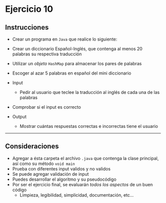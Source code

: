 # Ejercicio 10

## Instrucciones

- Crear un programa en `Java` que realice lo siguiente:
- Crear un diccionario Español-Inglés, que contenga al menos 20 palabras su respectiva traducción
- Utilizar un *objeto* `HashMap` para almacenar los pares de palabras
- Escoger al azar 5 palabras en español del mini diccionario

- Input
  - Pedir al usuario que teclee la traducción al inglés de cada una de las palabras
- Comprobar si el input es correcto
- Output
  - Mostrar cuántas respuestas correctas e incorrectas tiene el usuario

--- 

## Consideraciones

- Agregar a ésta carpeta el archivo `.java` que contenga la clase principal, así como su método `void main`
- Prueba con diferentes input validos y no validos
- Se puede agregar validación de input
-  Puedes desarrollar el algoritmo y su pseudocódigo
-  Por ser el ejercicio final, se evaluarán *todos los aspectos* de un buen código
   -  Limpieza, legibilidad, simplicidad, documentación, etc...